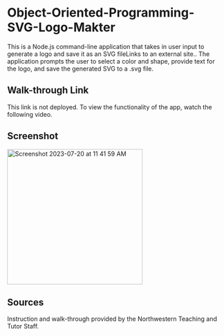 # Object-Oriented-Programming-SVG-Logo-Makter
This is a Node.js command-line application that takes in user input to generate a logo and save it as an SVG fileLinks to an external site.. The application prompts the user to select a color and shape, provide text for the logo, and save the generated SVG to a .svg file.

## Walk-through Link 
This link is not deployed. To view the functionality of the app, watch the following video. 

## Screenshot 
<img width="313" alt="Screenshot 2023-07-20 at 11 41 59 AM" src="https://github.com/rachelmcallister1/Object-Oriented-Programming-SVG-Logo-Makter/assets/123043102/6a545565-0687-4e92-82a9-7296b9cc0115">

## Sources
Instruction and walk-through provided by the Northwestern Teaching and Tutor Staff. 
